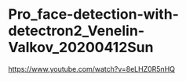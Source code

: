 # Pro_face-detection-with-detectron2_Venelin-Valkov_20200412Sun
https://www.youtube.com/watch?v=8eLHZ0R5nHQ
